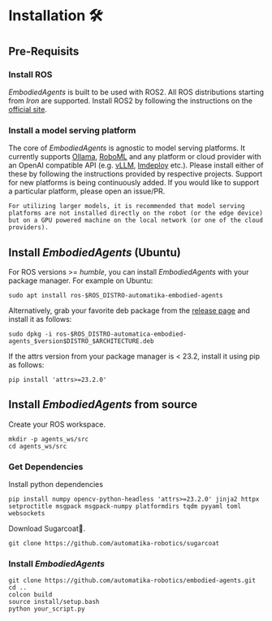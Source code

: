# Installation 🛠️

## Pre-Requisits

### Install ROS

_EmbodiedAgents_ is built to be used with ROS2. All ROS distributions starting from _Iron_ are supported. Install ROS2 by following the instructions on the [official site](https://docs.ros.org/en/iron/Installation.html).

### Install a model serving platform

The core of _EmbodiedAgents_ is agnostic to model serving platforms. It currently supports [Ollama](https://ollama.com), [RoboML](https://github.com/automatika-robotics/robo-ml) and any platform or cloud provider with an OpenAI compatible API (e.g. [vLLM](https://github.com/vllm-project/vllm), [lmdeploy](https://github.com/InternLM/lmdeploy) etc.). Please install either of these by following the instructions provided by respective projects. Support for new platforms is being continuously added. If you would like to support a particular platform, please open an issue/PR.


```{tip}
For utilizing larger models, it is recommended that model serving platforms are not installed directly on the robot (or the edge device) but on a GPU powered machine on the local network (or one of the cloud providers).
```

## Install _EmbodiedAgents_ (Ubuntu)

For ROS versions >= _humble_, you can install _EmbodiedAgents_ with your package manager. For example on Ubuntu:

`sudo apt install ros-$ROS_DISTRO-automatika-embodied-agents`

Alternatively, grab your favorite deb package from the [release page](https://github.com/automatika-robotics/embodied-agents/releases) and install it as follows:

`sudo dpkg -i ros-$ROS_DISTRO-automatica-embodied-agents_$version$DISTRO_$ARCHITECTURE.deb`

If the attrs version from your package manager is < 23.2, install it using pip as follows:

`pip install 'attrs>=23.2.0'`

## Install _EmbodiedAgents_ from source

Create your ROS workspace.

```shell
mkdir -p agents_ws/src
cd agents_ws/src
```

### Get Dependencies

Install python dependencies

```shell
pip install numpy opencv-python-headless 'attrs>=23.2.0' jinja2 httpx setproctitle msgpack msgpack-numpy platformdirs tqdm pyyaml toml websockets
```

Download Sugarcoat🍬.

```shell
git clone https://github.com/automatika-robotics/sugarcoat
```

### Install _EmbodiedAgents_

```shell
git clone https://github.com/automatika-robotics/embodied-agents.git
cd ..
colcon build
source install/setup.bash
python your_script.py
```
